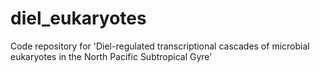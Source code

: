 # diel_eukaryotes
Code repository for 'Diel-regulated transcriptional cascades of microbial eukaryotes in the North Pacific Subtropical Gyre'
